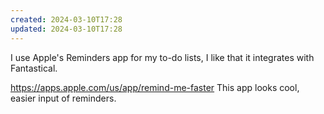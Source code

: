 ```yaml
---
created: 2024-03-10T17:28
updated: 2024-03-10T17:28
---
```

I use Apple's Reminders app for my to-do lists, I like that it integrates with Fantastical.

https://apps.apple.com/us/app/remind-me-faster
This app looks cool, easier input of reminders.